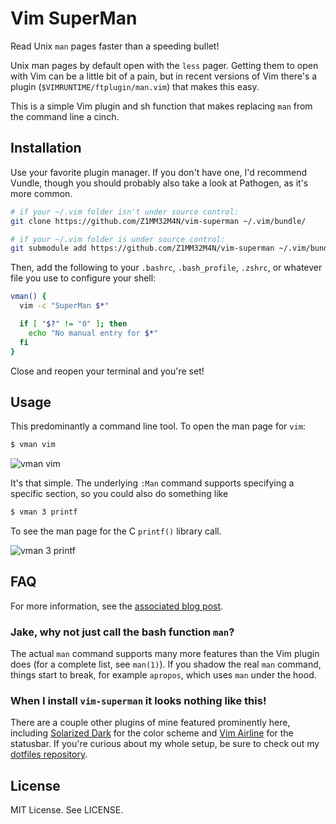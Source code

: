 # Vim SuperMan

Read Unix `man` pages faster than a speeding bullet!

Unix man pages by default open with the `less` pager. Getting them to open with
Vim can be a little bit of a pain, but in recent versions of Vim there's a
plugin (`$VIMRUNTIME/ftplugin/man.vim`) that makes this easy.

This is a simple Vim plugin and sh function that makes replacing `man` from the
command line a cinch.

## Installation

Use your favorite plugin manager. If you don't have one, I'd recommend Vundle,
though you should probably also take a look at Pathogen, as it's more common.

```bash
# if your ~/.vim folder isn't under source control:
git clone https://github.com/Z1MM32M4N/vim-superman ~/.vim/bundle/

# if your ~/.vim folder is under source control:
git submodule add https://github.com/Z1MM32M4N/vim-superman ~/.vim/bundle/
```

Then, add the following to your `.bashrc`, `.bash_profile`, `.zshrc`, or
whatever file you use to configure your shell:

```bash
vman() {
  vim -c "SuperMan $*"

  if [ "$?" != "0" ]; then
    echo "No manual entry for $*"
  fi
}
```

Close and reopen your terminal and you're set!

## Usage

This predominantly a command line tool. To open the man page for `vim`:

```bash
$ vman vim
```

![vman vim](http://blog.zimmerman.io/images/vim.1.png)

It's that simple. The underlying `:Man` command supports specifying a specific
section, so you could also do something like

```bash
$ vman 3 printf
```

To see the man page for the C `printf()` library call.

![vman 3 printf](http://blog.zimmerman.io/images/printf.3.png)

## FAQ

For more information, see the [associated blog post][blog].

### Jake, why not just call the bash function `man`?

The actual `man` command supports many more features than the Vim plugin does
(for a complete list, see `man(1)`). If you shadow the real `man` command,
things start to break, for example `apropos`, which uses `man` under the hood.

### When I install `vim-superman` it looks nothing like this!

There are a couple other plugins of mine featured prominently here, including
[Solarized Dark][sdark] for the color scheme and [Vim Airline][vairline] for the
statusbar. If you're curious about my whole setup, be sure to check out my
[dotfiles repository][dotfiles].

## License

MIT License. See LICENSE.


[blog]: http://blog.zimmerman.io/2014/12/20/vim-as-a-man-page-viewer/
[sdark]: https://github.com/altercation/vim-colors-solarized
[vairline]: https://github.com/bling/vim-airline
[dotfiles]: https://github.com/Z1MM32M4N/dotfiles

